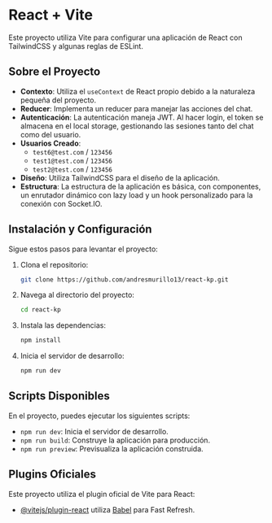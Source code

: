 # React + Vite

Este proyecto utiliza Vite para configurar una aplicación de React con TailwindCSS y algunas reglas de ESLint.

## Sobre el Proyecto

- **Contexto**: Utiliza el `useContext` de React propio debido a la naturaleza pequeña del proyecto.
- **Reducer**: Implementa un reducer para manejar las acciones del chat.
- **Autenticación**: La autenticación maneja JWT. Al hacer login, el token se almacena en el local storage, gestionando las sesiones tanto del chat como del usuario.
- **Usuarios Creado**:
  - `test6@test.com` / `123456`
  - `test1@test.com` / `123456`
  - `test2@test.com` / `123456`
- **Diseño**: Utiliza TailwindCSS para el diseño de la aplicación.
- **Estructura**: La estructura de la aplicación es básica, con componentes, un enrutador dinámico con lazy load y un hook personalizado para la conexión con Socket.IO.

## Instalación y Configuración

Sigue estos pasos para levantar el proyecto:

1. Clona el repositorio:
    ```bash
    git clone https://github.com/andresmurillo13/react-kp.git
    ```

2. Navega al directorio del proyecto:
    ```bash
    cd react-kp
    ```

3. Instala las dependencias:
    ```bash
    npm install
    ```

4. Inicia el servidor de desarrollo:
    ```bash
    npm run dev
    ```

## Scripts Disponibles

En el proyecto, puedes ejecutar los siguientes scripts:

- `npm run dev`: Inicia el servidor de desarrollo.
- `npm run build`: Construye la aplicación para producción.
- `npm run preview`: Previsualiza la aplicación construida.

## Plugins Oficiales

Este proyecto utiliza el plugin oficial de Vite para React:

- [@vitejs/plugin-react](https://github.com/vitejs/vite-plugin-react/blob/main/packages/plugin-react/README.md) utiliza [Babel](https://babeljs.io/) para Fast Refresh.
